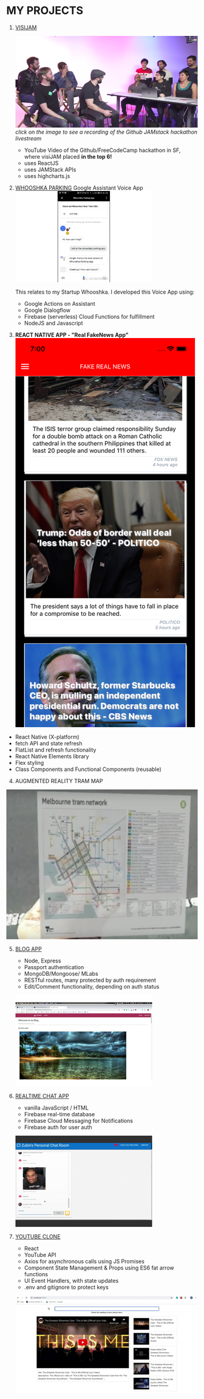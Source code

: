 
# MY PROJECTS
1. [VISIJAM](https://visijam.netlify.com)
    
    [![](../assets/yt_visijam.png)](https://www.youtube.com/watch?v=QhybHEs87mk&feature=youtu.be&t=4205)
    _click on the image to see a recording of the Github JAMstack hackathon livestream_
     
    * YouTube Video of the Github/FreeCodeCamp hackathon in SF, where visiJAM placed __in the top 6!__   
    * uses ReactJS    
    * uses JAMStack APIs    
    * uses highcharts.js

2. [WHOOSHKA PARKING](/whooshka.md) Google Assistant Voice App
![](../assets/whooshka_google_assistant.gif)

    This relates to my Startup Whooshka. I developed this Voice App using:
    * Google Actions on Assistant
    * Google Dialogflow
    * Firebase (serverless) Cloud Functions for fulfillment
    * NodeJS and Javascript

3. __REACT NATIVE APP -  "Real FakeNews App"__
![](../assets/iOS_react-native-fakenews.png)
* React Native (X-platform)
* fetch API and state refresh
* FlatList and refresh functionality
* React Native Elements library
* Flex styling
* Class Components and Functional Components (reusable)

4. AUGMENTED REALITY TRAM MAP

[![](../assets/aug_reality_ptv.png)](https://www.youtube.com/watch?v=NF38tqH5EJM)



5. [BLOG APP](https://zubinstestblog.herokuapp.com)    
    * Node, Express
    * Passport authentication
    * MongoDB/Mongoose/ MLabs
    * RESTful routes, many protected by auth requirement
    * Edit/Comment functionality, depending on auth status

    ![](../assets/express_blog.gif)

4. [REALTIME CHAT APP](https://codelabs-practice.firebaseapp.com/)
    * vanilla JavaScript / HTML
    * Firebase real-time database
    * Firebase Cloud Messaging for Notifications
    * Firebase auth for user auth

    ![](../assets/chat_app.gif)

5. [YOUTUBE CLONE](https://github.com/zeuslawyer/React-Redux/tree/master/1_react_youtube_clone)
    * React
    * YouTube API
    * Axios for asynchronous calls using JS Promises
    * Component State Management & Props using ES6 fat arrow functions
    * UI Event Handlers, with state updates
    * .env and gitignore to protect keys
    
    ![](../assets/youtube_clone.gif)